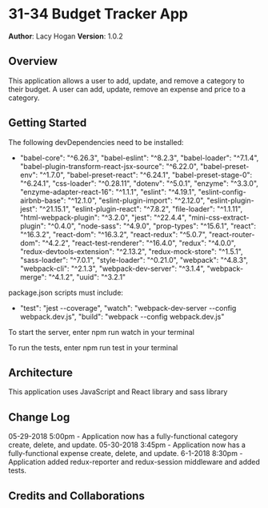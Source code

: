 # 31-34 Budget Tracker App
**Author**: Lacy Hogan
**Version**: 1.0.2

## Overview
This application allows a user to add, update, and remove a category to their budget. A user can add, update, remove an expense and price to a category.

## Getting Started
The following devDependencies need to be installed:
- "babel-core": "^6.26.3",
  "babel-eslint": "^8.2.3",
  "babel-loader": "^7.1.4",
  "babel-plugin-transform-react-jsx-source": "^6.22.0",
  "babel-preset-env": "^1.7.0",
  "babel-preset-react": "^6.24.1",
  "babel-preset-stage-0": "^6.24.1",
  "css-loader": "^0.28.11",
  "dotenv": "^5.0.1",
  "enzyme": "^3.3.0",
  "enzyme-adapter-react-16": "^1.1.1",
  "eslint": "^4.19.1",
  "eslint-config-airbnb-base": "^12.1.0",
  "eslint-plugin-import": "^2.12.0",
  "eslint-plugin-jest": "^21.15.1",
  "eslint-plugin-react": "^7.8.2",
  "file-loader": "^1.1.11",
  "html-webpack-plugin": "^3.2.0",
  "jest": "^22.4.4",
  "mini-css-extract-plugin": "^0.4.0",
  "node-sass": "^4.9.0",
  "prop-types": "^15.6.1",
  "react": "^16.3.2",
  "react-dom": "^16.3.2",
  "react-redux": "^5.0.7",
  "react-router-dom": "^4.2.2",
  "react-test-renderer": "^16.4.0",
  "redux": "^4.0.0",
  "redux-devtools-extension": "^2.13.2",
  "redux-mock-store": "^1.5.1",
  "sass-loader": "^7.0.1",
  "style-loader": "^0.21.0",
  "webpack": "^4.8.3",
  "webpack-cli": "^2.1.3",
  "webpack-dev-server": "^3.1.4",
  "webpack-merge": "^4.1.2",
  "uuid": "^3.2.1"

package.json scripts must include:
- "test": "jest --coverage",
  "watch": "webpack-dev-server --config webpack.dev.js",
  "build": "webpack --config webpack.dev.js"

To start the server, enter npm run watch in your terminal

To run the tests, enter npm run test in your terminal

## Architecture
This application uses JavaScript and React library and sass library

## Change Log
05-29-2018 5:00pm - Application now has a fully-functional category create, delete, and update.
05-30-2018 3:45pm - Application now has a fully-functional expense create, delete, and update.
6-1-2018 8:30pm - Application added redux-reporter and redux-session middleware and added tests.

## Credits and Collaborations
